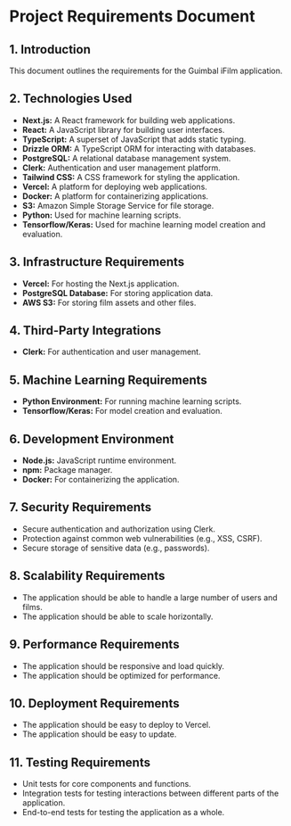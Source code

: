 # Project Requirements Document

## 1. Introduction

This document outlines the requirements for the Guimbal iFilm application.

## 2. Technologies Used

*   **Next.js:** A React framework for building web applications.
*   **React:** A JavaScript library for building user interfaces.
*   **TypeScript:** A superset of JavaScript that adds static typing.
*   **Drizzle ORM:** A TypeScript ORM for interacting with databases.
*   **PostgreSQL:** A relational database management system.
*   **Clerk:** Authentication and user management platform.
*   **Tailwind CSS:** A CSS framework for styling the application.
*   **Vercel:** A platform for deploying web applications.
*   **Docker:** A platform for containerizing applications.
*   **S3:** Amazon Simple Storage Service for file storage.
*   **Python:** Used for machine learning scripts.
*   **Tensorflow/Keras:** Used for machine learning model creation and evaluation.

## 3. Infrastructure Requirements

*   **Vercel:** For hosting the Next.js application.
*   **PostgreSQL Database:** For storing application data.
*   **AWS S3:** For storing film assets and other files.

## 4. Third-Party Integrations

*   **Clerk:** For authentication and user management.

## 5. Machine Learning Requirements

*   **Python Environment:** For running machine learning scripts.
*   **Tensorflow/Keras:** For model creation and evaluation.

## 6. Development Environment

*   **Node.js:** JavaScript runtime environment.
*   **npm:** Package manager.
*   **Docker:** For containerizing the application.

## 7. Security Requirements

*   Secure authentication and authorization using Clerk.
*   Protection against common web vulnerabilities (e.g., XSS, CSRF).
*   Secure storage of sensitive data (e.g., passwords).

## 8. Scalability Requirements

*   The application should be able to handle a large number of users and films.
*   The application should be able to scale horizontally.

## 9. Performance Requirements

*   The application should be responsive and load quickly.
*   The application should be optimized for performance.

## 10. Deployment Requirements

*   The application should be easy to deploy to Vercel.
*   The application should be easy to update.

## 11. Testing Requirements

*   Unit tests for core components and functions.
*   Integration tests for testing interactions between different parts of the application.
*   End-to-end tests for testing the application as a whole.
